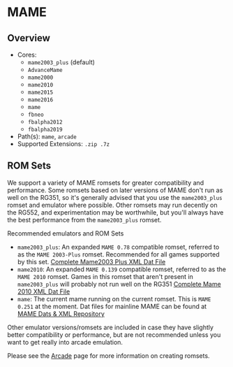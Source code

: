 # MAME

## Overview

- Cores:
  - `mame2003_plus` (default)
  - `AdvanceMame`
  - `mame2000`
  - `mame2010`
  - `mame2015`
  - `mame2016`
  - `mame`
  - `fbneo`
  - `fbalpha2012`
  - `fbalpha2019`
- Path(s): `mame`, `arcade`
- Supported Extensions: `.zip .7z`

## ROM Sets

We support a variety of MAME romsets for greater compatibility and performance. Some romsets based on later versions of MAME don't run as well on the RG351, so it's generally advised that you use the `mame2003_plus` romset and emulator where possible. Other romsets may run decently on the RG552, and experimentation may be worthwhile, but you'll always have the best performance from the `mame2003_plus` romset.

Recommended emulators and ROM Sets
- `mame2003_plus`: An expanded `MAME 0.78` compatible romset, referred to as the `MAME 2003-Plus` romset. Recommended for all games supported by this set. [Complete Mame2003 Plus XML Dat File](https://raw.githubusercontent.com/libretro/mame2003-plus-libretro/master/metadata/mame2003-plus.xml)
- `mame2010`: An expanded `MAME 0.139` compatible romset, referred to as the `MAME 2010` romset. Games in this romset that aren't present in `mame2003_plus` will probably not run well on the RG351 [Complete Mame 2010 XML Dat File](https://raw.githubusercontent.com/libretro/mame2010-libretro/master/metadata/mame2010.xml)
- `mame`: The current mame running on the current romset. This is `MAME 0.251` at the moment. Dat files for mainline MAME can be found at [MAME Dats & XML Repository](https://www.progettosnaps.net/dats/MAME/)

Other emulator versions/romsets are included in case they have slightly better compatibility or performance, but are not recommended unless you want to get really into arcade emulation.

Please see the [Arcade](/guides/arcade) page for more information on creating romsets.

